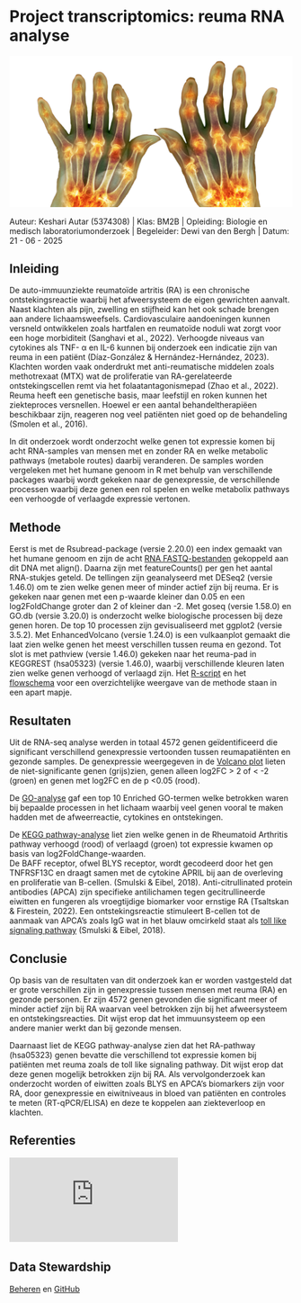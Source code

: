 # Project transcriptomics: reuma RNA analyse 

<p align="center">
  <img src="Afbeelding/Reuma plaatje.png" alt="Reuma (niFGo, z.d.)" width="550" />
</p>

Auteur: Keshari Autar (5374308)
  |  Klas: BM2B
  |  Opleiding: Biologie en medisch laboratoriumonderzoek
  |  Begeleider: Dewi van den Bergh
  |  Datum: 21 - 06 - 2025

## Inleiding
De auto-immuunziekte reumatoïde artritis (RA) is een chronische ontstekingsreactie waarbij het afweersysteem de eigen gewrichten aanvalt. Naast klachten als pijn, zwelling en stijfheid kan het ook schade brengen aan andere lichaamsweefsels. Cardiovasculaire aandoeningen kunnen  versneld ontwikkelen zoals hartfalen en reumatoïde noduli wat zorgt voor een hoge morbiditeit (Sanghavi et al., 2022). Verhoogde niveaus van cytokines als TNF- α en IL-6 kunnen bij onderzoek een indicatie zijn van reuma in een patiënt (Díaz-González & Hernández-Hernández, 2023). Klachten worden vaak onderdrukt met anti-reumatische middelen zoals methotrexaat (MTX) wat de proliferatie van RA-gerelateerde ontstekingscellen remt via het folaatantagonismepad (Zhao et al., 2022). Reuma heeft een genetische basis, maar leefstijl en roken kunnen het ziekteproces versnellen. Hoewel er een aantal behandeltherapiëen beschikbaar zijn, reageren nog veel patiënten niet goed op de behandeling (Smolen et al., 2016). 

In dit onderzoek wordt onderzocht welke genen tot expressie komen bij acht RNA-samples van mensen met en zonder RA en welke metabolic pathways (metabole routes) daarbij veranderen. De samples worden vergeleken met het humane genoom in R met behulp van verschillende packages waarbij wordt gekeken naar de genexpressie, de verschillende processen waarbij deze genen een rol spelen en welke metabolix pathways een verhoogde of verlaagde expressie vertonen.

## Methode
Eerst is met de Rsubread-package (versie 2.20.0) een index gemaakt van het humane genoom en zijn de acht [RNA FASTQ-bestanden](https://github.com/Keesie6/Reuma_2.0/blob/main/Samples/Data_RA_raw.zip) gekoppeld aan dit DNA met align(). Daarna zijn met featureCounts() per gen het aantal RNA-stukjes geteld. De tellingen zijn geanalyseerd met DESeq2 (versie 1.46.0) om te zien welke genen meer of minder actief zijn bij reuma. Er is gekeken naar genen met een p-waarde kleiner dan 0.05 en een log2FoldChange groter dan 2 of kleiner dan -2. Met goseq (versie 1.58.0) en GO.db (versie 3.20.0) is onderzocht welke biologische processen bij deze genen horen. De top 10 processen zijn gevisualiseerd met ggplot2 (versie 3.5.2). Met EnhancedVolcano (versie 1.24.0) is een vulkaanplot gemaakt die laat zien welke genen het meest verschillen tussen reuma en gezond. Tot slot is met pathview (versie 1.46.0) gekeken naar het reuma-pad in KEGGREST (hsa05323) (versie 1.46.0), waarbij verschillende kleuren laten zien welke genen verhoogd of verlaagd zijn. Het [R-script](https://github.com/Keesie6/Reuma_2.0/blob/main/Referenties%26script/R%20Script) en het [flowschema](https://github.com/Keesie6/Reuma_2.0/blob/main/plaatjes/Flowschema.png) voor een overzichtelijke weergave van de methode staan in een apart mapje.

## Resultaten
Uit de RNA-seq analyse werden in totaal 4572 genen geïdentificeerd die significant verschillend genexpressie vertoonden tussen reumapatiënten en gezonde samples. De genexpressie weergegeven in de [Volcano plot](https://github.com/Keesie6/Reuma_2.0/blob/main/Data/Volcano%20plot.png) lieten de niet-significante genen (grijs)zien, genen alleen log2FC > 2 of < -2 (groen) en genen met log2FC en de p <0.05 (rood). 

De [GO-analyse](https://github.com/Keesie6/Reuma_2.0/blob/main/Data/Enriched%20Go%20Terms.png) gaf een top 10 Enriched GO-termen welke betrokken waren bij bepaalde processen in het lichaam waarbij veel genen vooral te maken hadden met de afweerreactie, cytokines en ontstekingen. 

De [KEGG pathway-analyse](https://github.com/Keesie6/Reuma_2.0/blob/main/Data/hsa05323.pathview.png) liet zien welke genen in de Rheumatoid Arthritis pathway verhoogd (rood) of verlaagd (groen) tot expressie kwamen op basis van log2FoldChange-waarden.  
De BAFF receptor, ofwel BLYS receptor, wordt gecodeerd door het gen TNFRSF13C en draagt samen met de cytokine APRIL bij aan de overleving en proliferatie van B-cellen. (Smulski & Eibel, 2018). Anti-citrullinated protein antibodies (APCA) zijn specifieke antilichamen tegen gecitrullineerde eiwitten en fungeren als vroegtijdige biomarker voor ernstige RA (Tsaltskan & Firestein, 2022). Een ontstekingsreactie stimuleert B-cellen tot de aanmaak van APCA’s zoals IgG wat in het blauw omcirkeld staat als [toll like signaling pathway](https://github.com/Keesie6/Reuma_2.0/blob/main/Data/hsa05323.pathview%20Bcell.png) (Smulski & Eibel, 2018).

## Conclusie
Op basis van de resultaten van dit onderzoek kan er worden vastgesteld dat er grote verschillen zijn in genexpressie tussen mensen met reuma (RA) en gezonde personen. Er zijn 4572 genen gevonden die significant meer of minder actief zijn bij RA waarvan veel betrokken zijn bij het afweersysteem en ontstekingsreacties. Dit wijst erop dat het immuunsysteem op een andere manier werkt dan bij gezonde mensen. 

Daarnaast liet de KEGG pathway-analyse zien dat het RA-pathway (hsa05323) genen bevatte die verschillend tot expressie komen bij patiënten met reuma zoals  de toll like signaling pathway. Dit wijst erop dat deze genen mogelijk betrokken zijn bij RA. Als vervolgonderzoek kan onderzocht worden of eiwitten zoals BLYS en APCA’s biomarkers zijn voor RA, door genexpressie en eiwitniveaus in bloed van patiënten en controles te meten (RT-qPCR/ELISA) en deze te koppelen aan ziekteverloop en klachten.

## Referenties
![Referenties](https://github.com/Keesie6/Reuma_2.0/blob/main/Referenties%26script/Referenties%20Reuma%201.pdf)

## Data Stewardship
[Beheren](https://github.com/Keesie6/Reuma_2.0/blob/main/Datastewardship/Beheren) en 
[GitHub](https://github.com/Keesie6/Reuma_2.0/blob/main/Datastewardship/GitHub)
